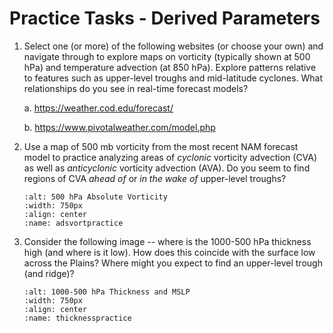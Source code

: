 # Practice Tasks - Derived Parameters

1.  Select one (or more) of the following websites (or choose your own)
    and navigate through to explore maps on vorticity (typically shown
    at 500 hPa) and temperature advection (at 850 hPa). Explore patterns
    relative to features such as upper-level troughs and mid-latitude
    cyclones. What relationships do you see in real-time forecast
    models?

    a.  <a href="https://weather.cod.edu/forecast/" target="_blank">https://weather.cod.edu/forecast/</a>

    b.  <a href="https://www.pivotalweather.com/model.php" target="_blank">https://www.pivotalweather.com/model.php</a>

2.  Use a map of 500 mb vorticity from the most recent NAM forecast
    model to practice analyzing areas of *cyclonic* vorticity advection
    (CVA) as well as *anticyclonic* vorticity advection (AVA). Do you
    seem to find regions of CVA *ahead of* or *in the wake of*
    upper-level troughs?
    ```{figure} ../../images/abs_vorticity_practice.png
    :alt: 500 hPa Absolute Vorticity
    :width: 750px
    :align: center
    :name: adsvortpractice
    ```


3.  Consider the following image -- where is the 1000-500 hPa thickness
    high (and where is it low). How does this coincide with the surface
    low across the Plains? Where might you expect to find an upper-level
    trough (and ridge)?
    ```{figure} ../../images/thickness_practice.png
    :alt: 1000-500 hPa Thickness and MSLP
    :width: 750px
    :align: center
    :name: thicknesspractice
    ```
